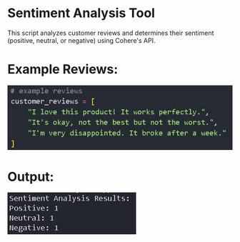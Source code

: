 # Sentiment Analysis Tool

This script analyzes customer reviews and determines their sentiment (positive, neutral, or negative) using Cohere's API. 

# Example Reviews:
<img src=ss1.PNG>

# Output:
<img src=ss.PNG>

